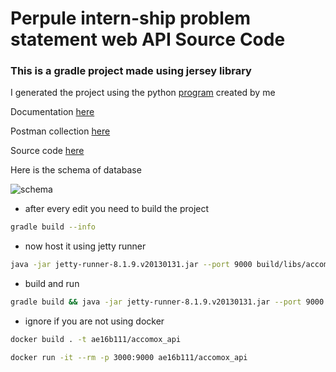 # Perpule intern-ship problem statement web API Source Code
### This is a gradle project made using jersey library

I generated the project using the python [program](https://gist.github.com/joeydash/dd465a8892817edd3a6f7d05c5eff1a7) created by me

Documentation [here](https://documenter.getpostman.com/view/4150963/collection/RVuACnEb)

Postman collection [here](https://www.getpostman.com/collections/5f2b950549e5f11e310c)

Source code [here](https://github.com/joeydash/perpule_api.git)

Here is the schema of database

![schema](https://preview.ibb.co/eFBzcS/schema.png)

* after every edit you need to build the project
```bash
gradle build --info
```
* now host it using jetty runner
```bash
java -jar jetty-runner-8.1.9.v20130131.jar --port 9000 build/libs/accomox_api.war
```

* build and run
```bash
gradle build && java -jar jetty-runner-8.1.9.v20130131.jar --port 9000 build/libs/accomox_api.war
```

* ignore if you are not using docker
```bash
docker build . -t ae16b111/accomox_api

docker run -it --rm -p 3000:9000 ae16b111/accomox_api
```
